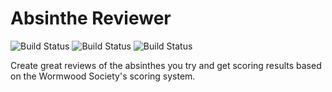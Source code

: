 # Absinthe Reviewer
![Build Status](https://img.shields.io/badge/sub-stat-green.svg?style=flat-square)
![Build Status](https://img.shields.io/badge/sub-stat-green.svg?style=flat-square)
![Build Status](https://img.shields.io/badge/sub-stat-green.svg?style=flat-square)

Create great reviews of the absinthes you try and get scoring results based on the Wormwood Society's scoring system.
